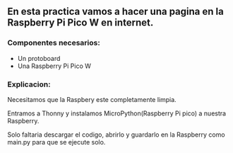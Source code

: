 ## En esta practica vamos a hacer una pagina en la Raspberry Pi Pico W en internet.

### Componentes necesarios:

- Un protoboard
- Una Raspberry Pi Pico W

### Explicacion:

Necesitamos que la Raspbery este completamente limpia.

Entramos a Thonny y instalamos MicroPython(Raspberry Pi pico) a nuestra Raspberry.

Solo faltaria descargar el codigo, abrirlo y guardarlo en la Raspberry como main.py para que se ejecute solo.
